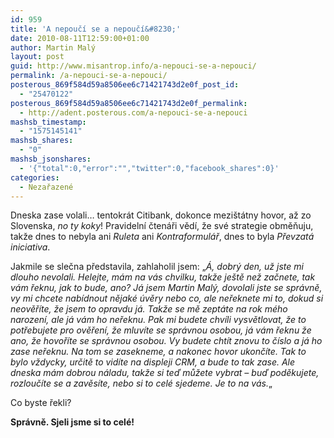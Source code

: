 ```yaml
---
id: 959
title: 'A nepoučí se a nepoučí&#8230;'
date: 2010-08-11T12:59:00+01:00
author: Martin Malý
layout: post
guid: http://www.misantrop.info/a-nepouci-se-a-nepouci/
permalink: /a-nepouci-se-a-nepouci/
posterous_869f584d59a8506ee6c71421743d2e0f_post_id:
  - "25470122"
posterous_869f584d59a8506ee6c71421743d2e0f_permalink:
  - http://adent.posterous.com/a-nepouci-se-a-nepouci
mashsb_timestamp:
  - "1575145141"
mashsb_shares:
  - "0"
mashsb_jsonshares:
  - '{"total":0,"error":"","twitter":0,"facebook_shares":0}'
categories:
  - Nezařazené
---
```

Dneska zase volali&#8230; tentokr&aacute;t Citibank, dokonce mezi&scaron;t&aacute;tny hovor, až zo Slovenska, _no ty koky_! Pravideln&iacute; čten&aacute;ři věd&iacute;, že sv&eacute; strategie obměňuju, takže dnes to nebyla ani _Ruleta_ ani _Kontraformul&aacute;ř_, dnes to byla _Převzat&aacute; iniciativa_.

Jakmile se slečna představila, zahlaholil jsem: &#8222;_&Aacute;, dobr&yacute; den, už jste mi dlouho nevolali. Helejte, m&aacute;m na v&aacute;s chvilku, takže je&scaron;tě než začnete, tak v&aacute;m řeknu, jak to bude, ano? J&aacute; jsem Martin Mal&yacute;, dovolali jste se spr&aacute;vně, vy mi chcete nab&iacute;dnout nějak&eacute; &uacute;věry nebo co, ale neřeknete mi to, dokud si neověř&iacute;te, že jsem to opravdu j&aacute;. Takže se mě zept&aacute;te na rok m&eacute;ho narozen&iacute;, ale j&aacute; v&aacute;m ho neřeknu. Pak mi budete chv&iacute;li vysvětlovat, že to potřebujete pro ověřen&iacute;, že mluv&iacute;te se spr&aacute;vnou osobou, j&aacute; v&aacute;m řeknu že ano, že hovoř&iacute;te se spr&aacute;vnou osobou. Vy budete cht&iacute;t znovu to č&iacute;slo a j&aacute; ho zase neřeknu. Na tom se zasekneme, a nakonec hovor ukonč&iacute;te. Tak to bylo vždycky, určitě to vid&iacute;te na displeji CRM, a bude to tak zase. Ale dneska m&aacute;m dobrou n&aacute;ladu, takže si teď můžete vybrat &#8211; buď poděkujete, rozlouč&iacute;te se a zavěs&iacute;te, nebo si to cel&eacute; sjedeme. Je to na v&aacute;s._&#8222;

Co byste řekli?

**Spr&aacute;vně. Sjeli jsme si to cel&eacute;!**